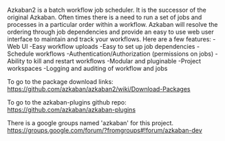 Azkaban2 is a batch workflow job scheduler. It is the successor of the original Azkaban. Often times there is a need to run a set of jobs and processes in a particular order within a workflow. Azkaban will resolve the ordering through job dependencies and provide an easy to use web user interface to maintain and track your workflows.
Here are a few features:
	-Web UI
	-Easy workflow uploads
	-Easy to set up job dependencies
	-Schedule workflows
	-Authentication/Authorization (permissions on jobs)
	-Ability to kill and restart workflows
	-Modular and pluginable
	-Project workspaces
	-Logging and auditing of workflow and jobs

To go to the package download links:
https://github.com/azkaban/azkaban2/wiki/Download-Packages

To go to the azkaban-plugins github repo:
https://github.com/azkaban/azkaban-plugins

There is a google groups named 'azkaban' for this project.
https://groups.google.com/forum/?fromgroups#!forum/azkaban-dev
